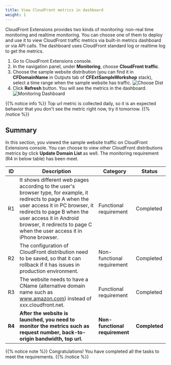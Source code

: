 ```yaml
---
title: View CloudFront metrics in dashboard 
weight: 1
---
```


CloudFront Extensions provides two kinds of monitoring: non-real time monitoring and realtime monitoring. You can choose one of them to deploy and use it to view CloudFront traffic metrics via built-in metrics dashboard or via API calls. The dashboard uses CloudFront standard log or realtime log to get the metrics.


1. Go to CloudFront Extensions console.
2. In the navigation panel, under **Monitoring**, choose **CloudFront traffic**.
2. Choose the sample website distribution (you can find it in **CFDomainName** in Outputs tab of **CFExtSampleWorkshop** stack), select a time range when the sample website has traffic.
   ![Choose Dist](/images/choose_dist_time.png)
3. Click **Refresh** button. You will see the metrics in the dashboard.
  ![Monitoring Dashboard](/images/monitoring_dashboard.png)

{{% notice info %}}
Top url metric is collected daily, so it is an expected behavior that you don't see the metric right now, try it tomorrow.
{{% /notice %}}


## Summary

In this section, you viewed the sample website traffic on CloudFront Extensions console. You can choose to view other CloudFront distributions metrics by click **Update Domain List** as well. The monitoring requirement (R4 in below table) has been meet.

| ID | Description  | Category                   | Status |
|----|------------------------------------------------------------------------------------------------------------------------------------------------------------------------------------------------------------------------------------------------------------------------------------|----------------------------|--------|
| R1 | It shows different web pages according to the user's browser type, for example, it redirects to page A when the user access it in PC browser, it redirects to page B when the user access it in Android browser, it redirects to page C when the user access it in iPhone browser. | Functional requirement     |    Completed    |
| R2 | The configuration of CloudFront distribution need to be saved, so that it can rollback if it has issues in production environment.                                         | Non-functional requirement     |     Completed   |
| R3 |      The website needs to have a CName (alternative domain name such as www.amazon.com) instead of xxx.cloudfront.net.                                                                                                                                          | Functional requirement |   Completed     |
| **R4** | **After the website is launched, you need to monitor the metrics such as request number, back-to-origin bandwidth, top url.**          | **Non-functional requirement** |   **Completed**     |


{{% notice note %}}
Congratulations! 
You have completed all the tasks to meet the requirements.
{{% /notice %}}

